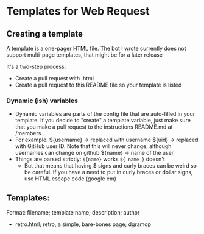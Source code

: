 # Templates for Web Request

## Creating a template
A template is a one-pager HTML file. The bot I wrote currently does not support multi-page templates, that might be for a later release

It's a two-step process:
 - Create a pull request with <templatename>.html
 - Create a pull request to this README file so your template is listed

### Dynamic (ish) variables
 - Dynamic variables are parts of the config file that are auto-filled in your template. If you decide to "create" a template variable, just make sure that you make a pull request to the instructions README.md at /members .
 - For example:
   ${username} -> replaced with username
   ${uid} -> replaced with GitHub user ID. Note that this will never change, although usernames can change on github
   ${name} -> name of the user
 - Things are parsed strictly:
   ```${name}``` works
   ```${ name }``` doesn't
   - But that means that having $ signs and curly braces can be weird so be careful. If you have a need to put in curly braces or dollar signs, use HTML escape code (google em)

## Templates:
Format: filename; template name; description; author
 - retro.html; retro, a simple, bare-bones page; dgramop
